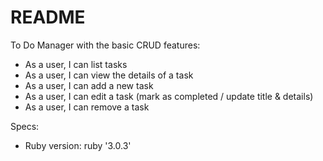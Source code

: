 # README

To Do Manager with the basic CRUD features:

- As a user, I can list tasks
- As a user, I can view the details of a task
- As a user, I can add a new task
- As a user, I can edit a task (mark as completed / update title & details)
- As a user, I can remove a task

Specs: 

* Ruby version: ruby '3.0.3'


